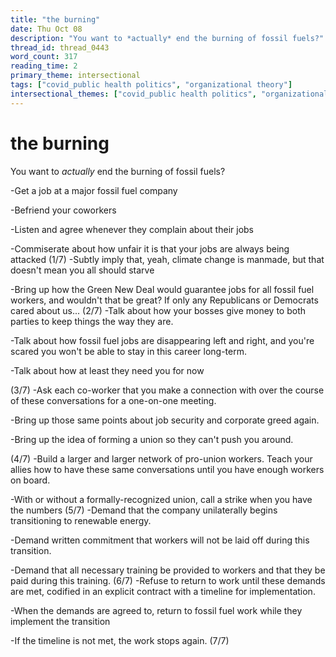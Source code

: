 ```yaml
---
title: "the burning"
date: Thu Oct 08
description: "You want to *actually* end the burning of fossil fuels?"
thread_id: thread_0443
word_count: 317
reading_time: 2
primary_theme: intersectional
tags: ["covid_public health politics", "organizational theory"]
intersectional_themes: ["covid_public health politics", "organizational theory"]
---
```


# the burning

You want to *actually* end the burning of fossil fuels?

-Get a job at a major fossil fuel company

-Befriend your coworkers

-Listen and agree whenever they complain about their jobs

-Commiserate about how unfair it is that your jobs are always being attacked
(1/7) -Subtly imply that, yeah, climate change is manmade, but that doesn't mean you all should starve

-Bring up how the Green New Deal would guarantee jobs for all fossil fuel workers, and wouldn't that be great? If only any Republicans or Democrats cared about us...
(2/7) -Talk about how your bosses give money to both parties to keep things the way they are.

-Talk about how fossil fuel jobs are disappearing left and right, and you're scared you won't be able to stay in this career long-term.

-Talk about how at least they need you for now

(3/7) -Ask each co-worker that you make a connection with over the course of these conversations for a one-on-one meeting.

-Bring up those same points about job security and corporate greed again.

-Bring up the idea of forming a union so they can't push you around.

(4/7) -Build a larger and larger network of pro-union workers. Teach your allies how to have these same conversations until you have enough workers on board.

-With or without a formally-recognized union, call a strike when you have the numbers
(5/7) -Demand that the company unilaterally begins transitioning to renewable energy.

-Demand written commitment that workers will not be laid off during this transition.

-Demand that all necessary training be provided to workers and that they be paid during this training.
(6/7) -Refuse to return to work until these demands are met, codified in an explicit contract with a timeline for implementation.

-When the demands are agreed to, return to fossil fuel work while they implement the transition

-If the timeline is not met, the work stops again.
(7/7)